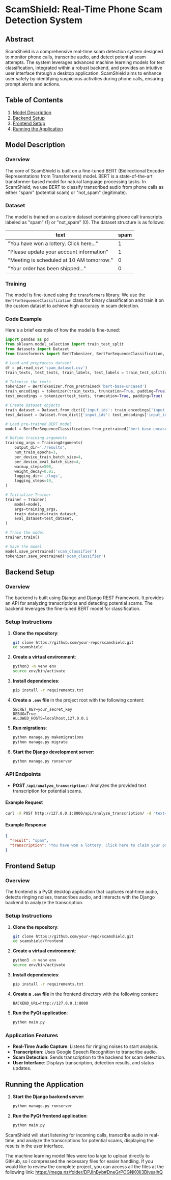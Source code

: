 # ScamShield: Real-Time Phone Scam Detection System

## Abstract

ScamShield is a comprehensive real-time scam detection system designed to monitor phone calls, transcribe audio, and detect potential scam attempts. The system leverages advanced machine learning models for text classification, integrated within a robust backend, and provides an intuitive user interface through a desktop application. ScamShield aims to enhance user safety by identifying suspicious activities during phone calls, ensuring prompt alerts and actions.

## Table of Contents

1. [Model Description](#model-description)
2. [Backend Setup](#backend-setup)
3. [Frontend Setup](#frontend-setup)
4. [Running the Application](#running-the-application)

## Model Description

### Overview

The core of ScamShield is built on a fine-tuned BERT (Bidirectional Encoder Representations from Transformers) model. BERT is a state-of-the-art transformer-based model for natural language processing tasks. In ScamShield, we use BERT to classify transcribed audio from phone calls as either "spam" (potential scam) or "not_spam" (legitimate).

### Dataset

The model is trained on a custom dataset containing phone call transcripts labeled as "spam" (1) or "not_spam" (0). The dataset structure is as follows:

| text                                     | spam |
|------------------------------------------|------|
| "You have won a lottery. Click here..."  | 1    |
| "Please update your account information" | 1    |
| "Meeting is scheduled at 10 AM tomorrow."| 0    |
| "Your order has been shipped..."         | 0    |

### Training

The model is fine-tuned using the `transformers` library. We use the `BertForSequenceClassification` class for binary classification and train it on the custom dataset to achieve high accuracy in scam detection.

### Code Example

Here's a brief example of how the model is fine-tuned:

```python
import pandas as pd
from sklearn.model_selection import train_test_split
from datasets import Dataset
from transformers import BertTokenizer, BertForSequenceClassification, Trainer, TrainingArguments

# Load and preprocess dataset
df = pd.read_csv('spam_dataset.csv')
train_texts, test_texts, train_labels, test_labels = train_test_split(df['text'].tolist(), df['spam'].tolist(), test_size=0.2)

# Tokenize the texts
tokenizer = BertTokenizer.from_pretrained('bert-base-uncased')
train_encodings = tokenizer(train_texts, truncation=True, padding=True)
test_encodings = tokenizer(test_texts, truncation=True, padding=True)

# Create Dataset objects
train_dataset = Dataset.from_dict({'input_ids': train_encodings['input_ids'], 'attention_mask': train_encodings['attention_mask'], 'labels': train_labels})
test_dataset = Dataset.from_dict({'input_ids': test_encodings['input_ids'], 'attention_mask': test_encodings['attention_mask'], 'labels': test_labels})

# Load pre-trained BERT model
model = BertForSequenceClassification.from_pretrained('bert-base-uncased')

# Define training arguments
training_args = TrainingArguments(
    output_dir='./results',
    num_train_epochs=3,
    per_device_train_batch_size=4,
    per_device_eval_batch_size=4,
    warmup_steps=500,
    weight_decay=0.01,
    logging_dir='./logs',
    logging_steps=10,
)

# Initialize Trainer
trainer = Trainer(
    model=model,
    args=training_args,
    train_dataset=train_dataset,
    eval_dataset=test_dataset,
)

# Train the model
trainer.train()

# Save the model
model.save_pretrained('scam_classifier')
tokenizer.save_pretrained('scam_classifier')
```

## Backend Setup

### Overview

The backend is built using Django and Django REST Framework. It provides an API for analyzing transcriptions and detecting potential scams. The backend leverages the fine-tuned BERT model for classification.

### Setup Instructions

1. **Clone the repository**:
   ```bash
   git clone https://github.com/your-repo/scamshield.git
   cd scamshield
   ```

2. **Create a virtual environment**:
   ```bash
   python3 -m venv env
   source env/bin/activate
   ```

3. **Install dependencies**:
   ```bash
   pip install -r requirements.txt
   ```

4. **Create a `.env` file** in the project root with the following content:
   ```plaintext
   SECRET_KEY=your_secret_key
   DEBUG=True
   ALLOWED_HOSTS=localhost,127.0.0.1
   ```

5. **Run migrations**:
   ```bash
   python manage.py makemigrations
   python manage.py migrate
   ```

6. **Start the Django development server**:
   ```bash
   python manage.py runserver
   ```

### API Endpoints

- **POST `/api/analyze_transcription/`**: Analyzes the provided text transcription for potential scams.

#### Example Request

```bash
curl -X POST http://127.0.0.1:8000/api/analyze_transcription/ -d "text=You have won a lottery. Click here to claim your prize."
```

#### Example Response

```json
{
  "result": "spam",
  "transcription": "You have won a lottery. Click here to claim your prize."
}
```

## Frontend Setup

### Overview

The frontend is a PyQt desktop application that captures real-time audio, detects ringing noises, transcribes audio, and interacts with the Django backend to analyze the transcription.

### Setup Instructions

1. **Clone the repository**:
   ```bash
   git clone https://github.com/your-repo/scamshield.git
   cd scamshield/frontend
   ```

2. **Create a virtual environment**:
   ```bash
   python3 -m venv env
   source env/bin/activate
   ```

3. **Install dependencies**:
   ```bash
   pip install -r requirements.txt
   ```

4. **Create a `.env` file** in the frontend directory with the following content:
   ```plaintext
   BACKEND_URL=http://127.0.0.1:8000
   ```

5. **Run the PyQt application**:
   ```bash
   python main.py
   ```

### Application Features

- **Real-Time Audio Capture**: Listens for ringing noises to start analysis.
- **Transcription**: Uses Google Speech Recognition to transcribe audio.
- **Scam Detection**: Sends transcription to the backend for scam detection.
- **User Interface**: Displays transcription, detection results, and status updates.

## Running the Application

1. **Start the Django backend server**:
   ```bash
   python manage.py runserver
   ```

2. **Run the PyQt frontend application**:
   ```bash
   python main.py
   ```

ScamShield will start listening for incoming calls, transcribe audio in real-time, and analyze the transcriptions for potential scams, displaying the results in the user interface.

The machine learning model files were too large to upload directly to GitHub, so I compressed the necessary files for easier handling. If you would like to review the complete project, you can access all the files at the following link: https://mega.nz/folder/DPJlnByb#DneGrPOGNK0Ii3BivealhQ

